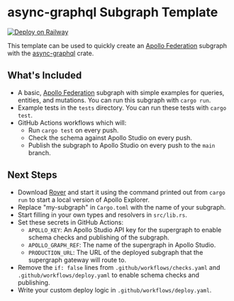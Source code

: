 # async-graphql Subgraph Template

[![Deploy on Railway](https://railway.app/button.svg)](https://railway.app/new/template/1KF0vV)

This template can be used to quickly create an [Apollo Federation] subgraph with the [async-graphql] crate.

## What's Included

- A basic, [Apollo Federation] subgraph with simple examples for queries, entities, and mutations. You can run this subgraph with `cargo run`.
- Example tests in the `tests` directory. You can run these tests with `cargo test`.
- GitHub Actions workflows which will:
  - Run `cargo test` on every push.
  - Check the schema against Apollo Studio on every push.
  - Publish the subgraph to Apollo Studio on every push to the `main` branch.

## Next Steps

- Download [Rover] and start it using the command printed out from `cargo run` to start a local version of Apollo Explorer.
- Replace "my-subgraph" in `Cargo.toml` with the name of your subgraph.
- Start filling in your own types and resolvers in `src/lib.rs`.
- Set these secrets in GitHub Actions:
  - `APOLLO_KEY`: An Apollo Studio API key for the supergraph to enable schema checks and publishing of the subgraph.
  - `APOLLO_GRAPH_REF`: The name of the supergraph in Apollo Studio.
  - `PRODUCTION_URL`: The URL of the deployed subgraph that the supergraph gateway will route to.
- Remove the `if: false` lines from `.github/workflows/checks.yaml` and `.github/workflows/deploy.yaml` to enable schema checks and publishing.
- Write your custom deploy logic in `.github/workflows/deploy.yaml`.

[apollo federation]: https://www.apollographql.com/docs/federation/
[async-graphql]: https://async-graphql.github.io/async-graphql/
[rover]: https://www.apollographql.com/docs/rover/

